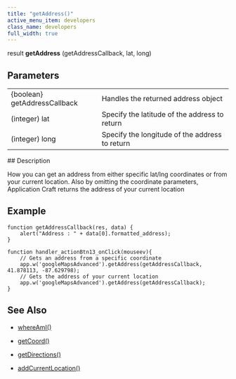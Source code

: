 ```yaml
---
title: "getAddress()"
active_menu_item: developers
class_name: developers
full_width: true
---
```



result **getAddress** (getAddressCallback, lat, long)

## Parameters

<table>
<tr>
<td width="202">
{boolean} getAddressCallback

</td>
<td width="14">
</td>
<td width="664">
Handles the returned address object

</td>
</tr>
<tr>
<td width="202">
(integer) lat

</td>
<td width="14">
</td>
<td width="664">
Specify the latitude of the address to return

</td>
</tr>
<tr>
<td width="202">
(integer) long

</td>
<td width="14">
</td>
<td width="664">
Specify the longitude of the address to return

</td>
</tr>
</table>
## Description

How you can get an address from either specific lat/lng coordinates or from your current location. Also by omitting the coordinate parameters, Application Craft returns the address of your current location

## **Example** 

    function getAddressCallback(res, data) {
        alert("Address : " + data[0].formatted_address);
    }
     
    function handler_actionBtn13_onClick(mouseev){
        // Gets an address from a specific coordinate
        app.w('googleMapsAdvanced').getAddress(getAddressCallback, 41.878113, -87.629798);
        // Gets the address of your current location
        app.w('googleMapsAdvanced').getAddress(getAddressCallback);
    }
   

## **See Also**

 - [whereAmI()](whereami)

 - [getCoord()](getcoord)

 - [getDirections()](getdirections)

 - [addCurrentLocation()](addcurrentlocation)

